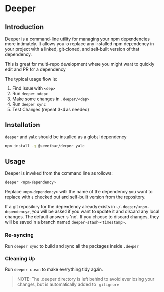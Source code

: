 # Deeper

## Introduction

Deeper is a command-line utility for managing your npm dependencies more intimately. It allows you to replace any installed npm dependency in your project with a linked, git-cloned, and self-built version of that dependency.

This is great for multi-repo development where you might want to quickly edit and PR for a dependency.

The typical usage flow is:

1. Find issue with `<dep>`
2. Run `deeper <dep>`
3. Make some changes in `.deeper/<dep>`
4. Run `deeper sync`
5. Test Changes (repeat 3-4 as needed)

## Installation

`deeper` and `yalc` should be installed as a global dependency

```bash
npm install -g @seveibar/deeper yalc
```

## Usage

Deeper is invoked from the command line as follows:

```bash
deeper <npm-dependency>
```

Replace `<npm-dependency>` with the name of the dependency you want to replace with a checked out and self-built version from the repository.

If a git repository for the dependency already exists in `~/.deeper/<npm-dependency>`, you will be asked if you want to update it and discard any local changes. The default answer is 'no'. If you choose to discard changes, they will be saved in a branch named `deeper-stash-<timestamp>`.

### Re-syncing

Run `deeper sync` to build and sync all the packages inside `.deeper`

### Cleaning Up

Run `deeper clean` to make everything tidy again.

> NOTE: The .deeper directory is left behind to avoid ever losing your changes,
> but is automatically added to `.gitignore`
